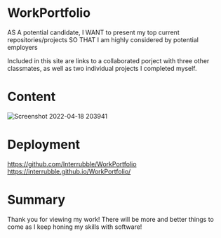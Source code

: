 # WorkPortfolio

AS A potential candidate,
I WANT to present my top current repositories/projects
SO THAT I am highly considered by potential employers

Included in this site are links to a collaborated porject with three other classmates, as well as two individual projects I completed myself.

# Content

![Screenshot 2022-04-18 203941](https://user-images.githubusercontent.com/101491029/163915563-4af915a4-672e-414b-868d-465c1c8fe3ca.png)

# Deployment

 https://github.com/Interrubble/WorkPortfolio
 https://interrubble.github.io/WorkPortfolio/

# Summary

Thank you for viewing my work! There will be more and better things to come as I keep honing my skills with software!
